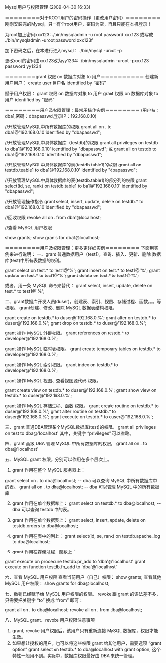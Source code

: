 Mysql用户与权限管理 (2009-04-30 16:33)


＝＝＝＝＝＝＝＝对于ROOT用户的密码操作（更改用户密码）＝＝＝＝＝＝＝＝
刚刚安装完的Mysql，只一有个root用户，密码为空，而且只能在本机登录！
 

为root加上密码xxx123:
./bin/mysqladmin -u root password xxx123
或写成
./bin/mysqladmin -uroot password xxx123f
 

加下密码之后，在本进行进入mysql：
./bin/mysql -uroot -p


更改root的密码由xxx123改为yy1234:
./bin/mysqladmin -uroot -pxxx123 password yy1234
 

＝＝＝＝＝＝＝grant 权限 on 数据库对象 to 用户＝＝＝＝＝＝＝＝＝＝
创建新用户用户：
create user 用户名 identified by “密码”


赋予用户权限：
grant 权限 on 数据库对象 to 用户
grant 权限 on 数据库对象 to 用户 identified by "密码"
 

＝＝＝＝＝＝＝＝用户及权限管理：最常用操作实例＝＝＝＝＝＝＝＝
(用户名：dba1,密码：dbapasswd,登录IP：192.168.0.10)

//开放管理MySQL中所有数据库的权限
grant all on *.* to dba1@'192.168.0.10'identified by "dbapasswd";
 

//开放管理MySQL中具体数据库（testdb)的权限
grant all privileges on testdb to dba1@'192.168.0.10' identified by "dbapasswd";
或
grant all on testdb to dba1@'192.168.0.10' identified by "dbapasswd";


//开放管理MySQL中具体数据库的表(testdb.table1)的权限
grant all on testdb.teable1 to dba1@'192.168.0.10' identified by "dbapasswd";
 

//开放管理MySQL中具体数据库的表(testdb.table1)的部分列的权限
grant select(id, se, rank) on testdb.table1 to ba1@'192.168.0.10' identified by "dbapasswd";
 

//开放管理操作指令
grant select, insert, update, delete on testdb.* to dba1@'192.168.0.10'identified by "dbapasswd";
 

//回收权限
revoke all on *.* from dba1@localhost;
 
//查看 MySQL 用户权限

show grants;
show grants for dba1@localhost;

＝＝＝＝＝＝＝＝用户及权限管理：更多更详细实例＝＝＝＝＝＝＝＝
下面用实例来进行说明：
一、grant 普通数据用户（test1)，查询、插入、更新、删除 数据库(test)中所有表数据的权利。

grant select on test.* to test1@'%';
grant insert on test.* to test1@'%';
grant update on test.* to test1@'%';
grant delete on test.* to test1@'%';

或者，用一条 MySQL 命令来替代：
grant select, insert, update, delete on test.* to test1@'%';



二、grant数据库开发人员(duser)，创建表、索引、视图、存储过程、函数。。。等权限。
grant创建、修改、删除 MySQL 数据表结构权限。

grant create on testdb.* to duser@'192.168.0.%';
grant alter on testdb.* to duser@'192.168.0.%';
grant drop   on testdb.* to duser@'192.168.0.%';
 
grant 操作 MySQL 外键权限。
grant references on testdb.* to developer@'192.168.0.%';
 
grant 操作 MySQL 临时表权限。
grant create temporary tables on testdb.* to developer@'192.168.0.%';
 
grant 操作 MySQL 索引权限。
grant index on testdb.* to developer@'192.168.0.%';
 
grant 操作 MySQL 视图、查看视图源代码 权限。

grant create view on testdb.* to duser@'192.168.0.%';
grant show   view on testdb.* to duser@'192.168.0.%';
 
grant 操作 MySQL 存储过程、函数 权限。
grant create routine on testdb.* to duser@'192.168.0.%';
grant alter routine on testdb.* to duser@'192.168.0.%';
grant execute        on testdb.* to duser@'192.168.0.%';
 
三、grant 普通DBA管理某个MySQL数据库(test)的权限。
grant all privileges on test to dba@'localhost'
其中，关键字 “privileges” 可以省略。


四、grant 高级 DBA 管理 MySQL 中所有数据库的权限。
grant all on *.* to dba@'localhost'
 
五、MySQL grant 权限，分别可以作用在多个层次上。
 
1. grant 作用在整个 MySQL 服务器上：

grant select on *.* to dba@localhost; -- dba 可以查询 MySQL 中所有数据库中的表。
grant all    on *.* to dba@localhost; -- dba 可以管理 MySQL 中的所有数据库
 
2. grant 作用在单个数据库上：
grant select on testdb.* to dba@localhost; -- dba 可以查询 testdb 中的表。
 
3. grant 作用在单个数据表上：
grant select, insert, update, delete on testdb.orders to dba@localhost;
 
4. grant 作用在表中的列上：
grant select(id, se, rank) on testdb.apache_log to dba@localhost;
 
5. grant 作用在存储过程、函数上：

grant execute on procedure testdb.pr_add to 'dba'@'localhost'
grant execute on function testdb.fn_add to 'dba'@'localhost'
 
六、查看 MySQL 用户权限
查看当前用户（自己）权限：
show grants;
查看其他 MySQL 用户权限：
show grants for dba@localhost;
 
七、撤销已经赋予给 MySQL 用户权限的权限。
revoke 跟 grant 的语法差不多，只需要把关键字 “to” 换成 “from” 即可：

grant all on *.* to  dba@localhost;
revoke all on *.* from dba@localhost;
 
八、MySQL grant、revoke 用户权限注意事项
1. grant, revoke 用户权限后，该用户只有重新连接 MySQL 数据库，权限才能生效。
2. 如果想让授权的用户，也可以将这些权限 grant 给其他用户，需要选项 “grant option“
grant select on testdb.* to dba@localhost with grant option;
这个特性一般用不到。实际中，数据库权限最好由 DBA 来统一管理。